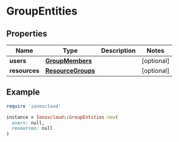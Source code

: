 # GroupEntities

## Properties

| Name | Type | Description | Notes |
| ---- | ---- | ----------- | ----- |
| **users** | [**GroupMembers**](GroupMembers.md) |  | [optional] |
| **resources** | [**ResourceGroups**](ResourceGroups.md) |  | [optional] |

## Example

```ruby
require 'ionoscloud'

instance = Ionoscloud::GroupEntities.new(
  users: null,
  resources: null
)
```

